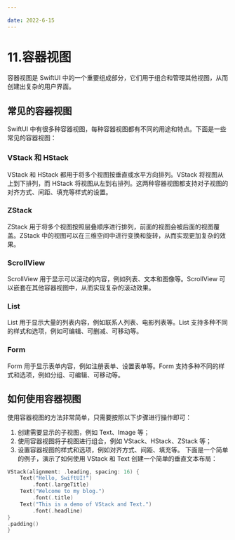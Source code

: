 ```yaml
---
 
date: 2022-6-15
---
```


# 11.容器视图

容器视图是 SwiftUI 中的一个重要组成部分，它们用于组合和管理其他视图，从而创建出复杂的用户界面。

## 常见的容器视图
SwiftUI 中有很多种容器视图，每种容器视图都有不同的用途和特点。下面是一些常见的容器视图：

### VStack 和 HStack
VStack 和 HStack 都用于将多个视图按垂直或水平方向排列。VStack 将视图从上到下排列，而 HStack 将视图从左到右排列。这两种容器视图都支持对子视图的对齐方式、间距、填充等样式的设置。

### ZStack
ZStack 用于将多个视图按照层叠顺序进行排列，前面的视图会被后面的视图覆盖。ZStack 中的视图可以在三维空间中进行变换和旋转，从而实现更加复杂的效果。

### ScrollView
ScrollView 用于显示可以滚动的内容，例如列表、文本和图像等。ScrollView 可以嵌套在其他容器视图中，从而实现复杂的滚动效果。

### List
List 用于显示大量的列表内容，例如联系人列表、电影列表等。List 支持多种不同的样式和选项，例如可编辑、可删减、可移动等。

### Form
Form 用于显示表单内容，例如注册表单、设置表单等。Form 支持多种不同的样式和选项，例如分组、可编辑、可移动等。

## 如何使用容器视图

使用容器视图的方法非常简单，只需要按照以下步骤进行操作即可：

1. 创建需要显示的子视图，例如 Text、Image 等；
2. 使用容器视图将子视图进行组合，例如 VStack、HStack、ZStack 等；
3. 设置容器视图的样式和选项，例如对齐方式、间距、填充等。
下面是一个简单的例子，演示了如何使用 VStack 和 Text 创建一个简单的垂直文本布局：
``` swift
VStack(alignment: .leading, spacing: 16) {
    Text("Hello, SwiftUI!")
        .font(.largeTitle)
    Text("Welcome to my blog.")
        .font(.title)
    Text("This is a demo of VStack and Text.")
        .font(.headline)
}
.padding()
}
